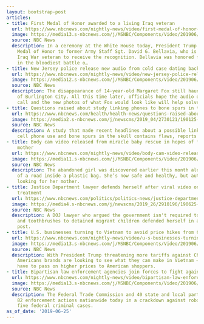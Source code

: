 ```yaml
---
layout: bootstrap-post
articles:
- title: First Medal of Honor awarded to a living Iraq veteran
  url: https://www.nbcnews.com/nightly-news/video/first-medal-of-honor-awarded-to-a-living-iraq-veteran-62663749960
  image: https://media13.s-nbcnews.com/j/MSNBC/Components/Video/201906/nn_pal_medal_of_honor_190625_1920x1080.nbcnews-fp-1200-630.jpg
  source: NBC News
  description: In a ceremony at the White House today, President Trump awarded the
    Medal of Honor to former Army Staff Sgt. David G. Bellavia, who is the first living
    Iraq War veteran to receive the recognition. Bellavia was honored for his actions
    in the bloodiest battle o…
- title: New Jersey police release new audio from cold case dating back 45 years ago
  url: https://www.nbcnews.com/nightly-news/video/new-jersey-police-release-new-audio-from-cold-case-dating-back-45-years-ago-62662725592
  image: https://media12.s-nbcnews.com/j/MSNBC/Components/Video/201906/nn_mal_nj_cold_case_190625_1920x1080.nbcnews-fp-1200-630.jpg
  source: NBC News
  description: The disappearance of 14-year-old Margaret Fox still haunts the community
    of Burlington City. All this time later, officials hope the audio of the ransom
    call and the new photos of what Fox would look like will help solve the case.
- title: Questions raised about study linking phones to bone spurs in the skull
  url: https://www.nbcnews.com/health/health-news/questions-raised-about-study-linking-phones-bone-spurs-skull-n1021706
  image: https://media2.s-nbcnews.com/j/newscms/2019_04/2730121/190125-new-york-cell-phone-ew-516p_28a1fb66ba811e3c8f3f60d32081701a.nbcnews-fp-1200-630.jpg
  source: NBC News
  description: A study that made recent headlines about a possible link to excessive
    cell phone use and bone spurs in the skull contains flaws, reports say.
- title: Body cam video released from miracle baby rescue in hopes of finding the
    mother
  url: https://www.nbcnews.com/nightly-news/video/body-cam-video-released-from-miracle-baby-rescue-in-hopes-of-finding-the-mother-62659653531
  image: https://media11.s-nbcnews.com/j/MSNBC/Components/Video/201906/nn_jfr_miracle_baby_rescue_190625_1920x1080.nbcnews-fp-1200-630.jpg
  source: NBC News
  description: The abandoned girl was discovered earlier this month along the side
    of a road inside a plastic bag. She’s now safe and healthy, but authorities are
    looking for her mother.
- title: Justice Department lawyer defends herself after viral video on child migrant
    treatment
  url: https://www.nbcnews.com/politics/politics-news/justice-department-lawyer-defends-herself-after-viral-video-child-migrant-n1021771
  image: https://media4.s-nbcnews.com/j/newscms/2019_26/2910196/190625-sarah-fabian-doj-stay-tuned-flores-v-barr-courtroom-rem-127h-190624-c126_frame_1251-ac-550p_7533410a99a24aeb6377169e16349b12.nbcnews-fp-1200-630.jpg
  source: NBC News
  description: A DOJ lawyer who argued the government isn't required to provide soap
    and toothbrushes to detained migrant children defended herself in a private Facebook
    post.
- title: U.S. businesses turning to Vietnam to avoid price hikes from China tariffs
  url: https://www.nbcnews.com/nightly-news/video/u-s-businesses-turning-to-vietnam-to-avoid-price-hikes-from-china-tariffs-62656069883
  image: https://media13.s-nbcnews.com/j/MSNBC/Components/Video/201906/nn_cqu_trumps_trade_war_china_tariffs_190625_1920x1080.nbcnews-fp-1200-630.jpg
  source: NBC News
  description: With President Trump threatening more tariffs against Chinese goods,
    Americans brands are looking to see what they can make in Vietnam – so they don’t
    have to pass on higher prices to American shoppers.
- title: Bipartisan law enforcement agencies join forces to fight against robocalls
  url: https://www.nbcnews.com/nightly-news/video/bipartisan-law-enforcement-agencies-join-forces-to-fight-against-robocalls-62654021858
  image: https://media13.s-nbcnews.com/j/MSNBC/Components/Video/201906/nn_tco_ftc_combatting_robocalls_190625_1920x1080.nbcnews-fp-1200-630.jpg
  source: NBC News
  description: The Federal Trade Commission and 40 state and local partners announced
    82 enforcement actions nationwide today in a crackdown against robocallers, including
    five federal criminal cases.
as_of_date: '2019-06-25'
---
```


